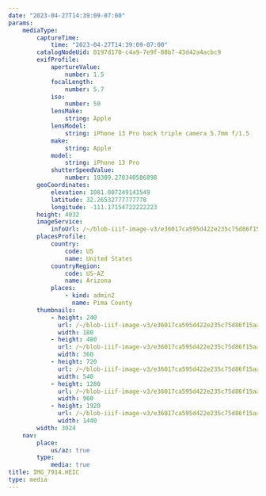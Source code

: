 ```yaml
---
date: "2023-04-27T14:39:09-07:00"
params:
    mediaType:
        captureTime:
            time: "2023-04-27T14:39:09-07:00"
        catalogNodeUid: 0197d170-c4a9-7e9f-88b7-43d42a4acbc9
        exifProfile:
            apertureValue:
                number: 1.5
            focalLength:
                number: 5.7
            iso:
                number: 50
            lensMake:
                string: Apple
            lensModel:
                string: iPhone 13 Pro back triple camera 5.7mm f/1.5
            make:
                string: Apple
            model:
                string: iPhone 13 Pro
            shutterSpeedValue:
                number: 10309.278340586898
        geoCoordinates:
            elevation: 1081.007249141549
            latitude: 32.26532777777778
            longitude: -111.17154722222223
        height: 4032
        imageService:
            infoUrl: /~/blob-iiif-image-v3/e36017ca595d422e235c75d86f15aa7776a361b2f36d5b63311f9c3e23932632/info.json
        placesProfile:
            country:
                code: US
                name: United States
            countryRegion:
                code: US-AZ
                name: Arizona
            places:
                - kind: admin2
                  name: Pima County
        thumbnails:
            - height: 240
              url: /~/blob-iiif-image-v3/e36017ca595d422e235c75d86f15aa7776a361b2f36d5b63311f9c3e23932632/full/180%2C240/0/default.jpg
              width: 180
            - height: 480
              url: /~/blob-iiif-image-v3/e36017ca595d422e235c75d86f15aa7776a361b2f36d5b63311f9c3e23932632/full/360%2C480/0/default.jpg
              width: 360
            - height: 720
              url: /~/blob-iiif-image-v3/e36017ca595d422e235c75d86f15aa7776a361b2f36d5b63311f9c3e23932632/full/540%2C720/0/default.jpg
              width: 540
            - height: 1280
              url: /~/blob-iiif-image-v3/e36017ca595d422e235c75d86f15aa7776a361b2f36d5b63311f9c3e23932632/full/960%2C1280/0/default.jpg
              width: 960
            - height: 1920
              url: /~/blob-iiif-image-v3/e36017ca595d422e235c75d86f15aa7776a361b2f36d5b63311f9c3e23932632/full/1440%2C1920/0/default.jpg
              width: 1440
        width: 3024
    nav:
        place:
            us/az: true
        type:
            media: true
title: IMG_7914.HEIC
type: media
---
```

